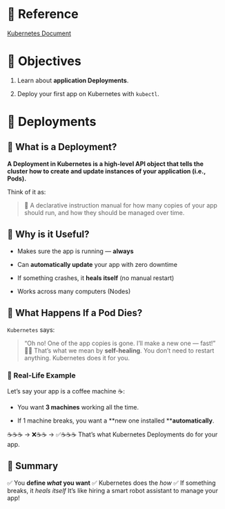 # 💚 Reference
[Kubernetes Document](https://kubernetes.io/docs/tutorials/kubernetes-basics/deploy-app/deploy-intro/)
# 💚 Objectives
1. Learn about **application Deployments**.

1. Deploy your first app on Kubernetes with `kubectl`.

# 💚 Deployments
## 💛 What is a Deployment?
**A Deployment in Kubernetes is a high-level API object that tells the cluster how to create and update instances of your application (i.e., Pods).**

Think of it as:
> 🧾 A declarative instruction manual for how many copies of your app should run, and how they should be managed over time.

## 💛 Why is it Useful?
- Makes sure the app is running — **always**

- Can **automatically update** your app with zero downtime

- If something crashes, it **heals itself** (no manual restart)

- Works across many computers (Nodes)

## 💛 What Happens If a Pod Dies?
`Kubernetes` says:
> “Oh no! One of the app copies is gone. I’ll make a new one — fast!” 🧑‍🔧
That’s what we mean by **self-healing**.
You don’t need to restart anything. Kubernetes does it for you.
### 🤍 Real-Life Example
Let’s say your app is a coffee machine ☕:
- You want **3 machines** working all the time.

- If 1 machine breaks, you want a **new one installed ****automatically**.

☕☕☕ → ❌☕☕ → ✅☕☕☕
That’s what Kubernetes Deployments do for your app.
## 💛 Summary
✅ You **define **_**what**_** you want**
✅ Kubernetes does the _how_
✅ If something breaks, it _heals itself_
It’s like hiring a smart robot assistant to manage your app!
